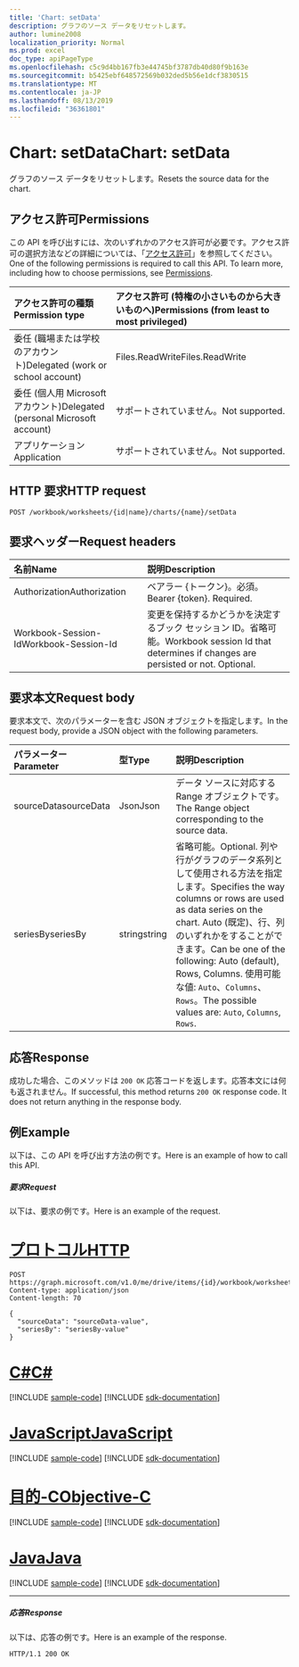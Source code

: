 ```yaml
---
title: 'Chart: setData'
description: グラフのソース データをリセットします。
author: lumine2008
localization_priority: Normal
ms.prod: excel
doc_type: apiPageType
ms.openlocfilehash: c5c9d4bb167fb3e44745bf3787db40d80f9b163e
ms.sourcegitcommit: b5425ebf648572569b032ded5b56e1dcf3830515
ms.translationtype: MT
ms.contentlocale: ja-JP
ms.lasthandoff: 08/13/2019
ms.locfileid: "36361801"
---
```

# <a name="chart-setdata"></a><span data-ttu-id="068b4-103">Chart: setData</span><span class="sxs-lookup"><span data-stu-id="068b4-103">Chart: setData</span></span>

<span data-ttu-id="068b4-104">グラフのソース データをリセットします。</span><span class="sxs-lookup"><span data-stu-id="068b4-104">Resets the source data for the chart.</span></span>
## <a name="permissions"></a><span data-ttu-id="068b4-105">アクセス許可</span><span class="sxs-lookup"><span data-stu-id="068b4-105">Permissions</span></span>
<span data-ttu-id="068b4-p101">この API を呼び出すには、次のいずれかのアクセス許可が必要です。アクセス許可の選択方法などの詳細については、「[アクセス許可](/graph/permissions-reference)」を参照してください。</span><span class="sxs-lookup"><span data-stu-id="068b4-p101">One of the following permissions is required to call this API. To learn more, including how to choose permissions, see [Permissions](/graph/permissions-reference).</span></span>

|<span data-ttu-id="068b4-108">アクセス許可の種類</span><span class="sxs-lookup"><span data-stu-id="068b4-108">Permission type</span></span>      | <span data-ttu-id="068b4-109">アクセス許可 (特権の小さいものから大きいものへ)</span><span class="sxs-lookup"><span data-stu-id="068b4-109">Permissions (from least to most privileged)</span></span>              |
|:--------------------|:---------------------------------------------------------|
|<span data-ttu-id="068b4-110">委任 (職場または学校のアカウント)</span><span class="sxs-lookup"><span data-stu-id="068b4-110">Delegated (work or school account)</span></span> | <span data-ttu-id="068b4-111">Files.ReadWrite</span><span class="sxs-lookup"><span data-stu-id="068b4-111">Files.ReadWrite</span></span>    |
|<span data-ttu-id="068b4-112">委任 (個人用 Microsoft アカウント)</span><span class="sxs-lookup"><span data-stu-id="068b4-112">Delegated (personal Microsoft account)</span></span> | <span data-ttu-id="068b4-113">サポートされていません。</span><span class="sxs-lookup"><span data-stu-id="068b4-113">Not supported.</span></span>    |
|<span data-ttu-id="068b4-114">アプリケーション</span><span class="sxs-lookup"><span data-stu-id="068b4-114">Application</span></span> | <span data-ttu-id="068b4-115">サポートされていません。</span><span class="sxs-lookup"><span data-stu-id="068b4-115">Not supported.</span></span> |

## <a name="http-request"></a><span data-ttu-id="068b4-116">HTTP 要求</span><span class="sxs-lookup"><span data-stu-id="068b4-116">HTTP request</span></span>
<!-- { "blockType": "ignored" } -->
```http
POST /workbook/worksheets/{id|name}/charts/{name}/setData

```
## <a name="request-headers"></a><span data-ttu-id="068b4-117">要求ヘッダー</span><span class="sxs-lookup"><span data-stu-id="068b4-117">Request headers</span></span>
| <span data-ttu-id="068b4-118">名前</span><span class="sxs-lookup"><span data-stu-id="068b4-118">Name</span></span>       | <span data-ttu-id="068b4-119">説明</span><span class="sxs-lookup"><span data-stu-id="068b4-119">Description</span></span>|
|:---------------|:----------|
| <span data-ttu-id="068b4-120">Authorization</span><span class="sxs-lookup"><span data-stu-id="068b4-120">Authorization</span></span>  | <span data-ttu-id="068b4-p102">ベアラー {トークン}。必須。</span><span class="sxs-lookup"><span data-stu-id="068b4-p102">Bearer {token}. Required.</span></span> |
| <span data-ttu-id="068b4-123">Workbook-Session-Id</span><span class="sxs-lookup"><span data-stu-id="068b4-123">Workbook-Session-Id</span></span>  | <span data-ttu-id="068b4-p103">変更を保持するかどうかを決定するブック セッション ID。省略可能。</span><span class="sxs-lookup"><span data-stu-id="068b4-p103">Workbook session Id that determines if changes are persisted or not. Optional.</span></span>|

## <a name="request-body"></a><span data-ttu-id="068b4-126">要求本文</span><span class="sxs-lookup"><span data-stu-id="068b4-126">Request body</span></span>
<span data-ttu-id="068b4-127">要求本文で、次のパラメーターを含む JSON オブジェクトを指定します。</span><span class="sxs-lookup"><span data-stu-id="068b4-127">In the request body, provide a JSON object with the following parameters.</span></span>

| <span data-ttu-id="068b4-128">パラメーター</span><span class="sxs-lookup"><span data-stu-id="068b4-128">Parameter</span></span>    | <span data-ttu-id="068b4-129">型</span><span class="sxs-lookup"><span data-stu-id="068b4-129">Type</span></span>   |<span data-ttu-id="068b4-130">説明</span><span class="sxs-lookup"><span data-stu-id="068b4-130">Description</span></span>|
|:---------------|:--------|:----------|
|<span data-ttu-id="068b4-131">sourceData</span><span class="sxs-lookup"><span data-stu-id="068b4-131">sourceData</span></span>|<span data-ttu-id="068b4-132">Json</span><span class="sxs-lookup"><span data-stu-id="068b4-132">Json</span></span>|<span data-ttu-id="068b4-133">データ ソースに対応する Range オブジェクトです。</span><span class="sxs-lookup"><span data-stu-id="068b4-133">The Range object corresponding to the source data.</span></span>|
|<span data-ttu-id="068b4-134">seriesBy</span><span class="sxs-lookup"><span data-stu-id="068b4-134">seriesBy</span></span>|<span data-ttu-id="068b4-135">string</span><span class="sxs-lookup"><span data-stu-id="068b4-135">string</span></span>|<span data-ttu-id="068b4-136">省略可能。</span><span class="sxs-lookup"><span data-stu-id="068b4-136">Optional.</span></span> <span data-ttu-id="068b4-137">列や行がグラフのデータ系列として使用される方法を指定します。</span><span class="sxs-lookup"><span data-stu-id="068b4-137">Specifies the way columns or rows are used as data series on the chart.</span></span> <span data-ttu-id="068b4-138">Auto (既定)、行、列のいずれかをすることができます。</span><span class="sxs-lookup"><span data-stu-id="068b4-138">Can be one of the following: Auto (default), Rows, Columns.</span></span>  <span data-ttu-id="068b4-139">使用可能な値: `Auto`、`Columns`、`Rows`。</span><span class="sxs-lookup"><span data-stu-id="068b4-139">The possible values are: `Auto`, `Columns`, `Rows`.</span></span>|

## <a name="response"></a><span data-ttu-id="068b4-140">応答</span><span class="sxs-lookup"><span data-stu-id="068b4-140">Response</span></span>

<span data-ttu-id="068b4-p105">成功した場合、このメソッドは `200 OK` 応答コードを返します。応答本文には何も返されません。</span><span class="sxs-lookup"><span data-stu-id="068b4-p105">If successful, this method returns `200 OK` response code. It does not return anything in the response body.</span></span>

## <a name="example"></a><span data-ttu-id="068b4-143">例</span><span class="sxs-lookup"><span data-stu-id="068b4-143">Example</span></span>
<span data-ttu-id="068b4-144">以下は、この API を呼び出す方法の例です。</span><span class="sxs-lookup"><span data-stu-id="068b4-144">Here is an example of how to call this API.</span></span>
##### <a name="request"></a><span data-ttu-id="068b4-145">要求</span><span class="sxs-lookup"><span data-stu-id="068b4-145">Request</span></span>
<span data-ttu-id="068b4-146">以下は、要求の例です。</span><span class="sxs-lookup"><span data-stu-id="068b4-146">Here is an example of the request.</span></span>

# <a name="httptabhttp"></a>[<span data-ttu-id="068b4-147">プロトコル</span><span class="sxs-lookup"><span data-stu-id="068b4-147">HTTP</span></span>](#tab/http)
<!-- {
  "blockType": "request",
  "name": "chart_setdata"
}-->
```http
POST https://graph.microsoft.com/v1.0/me/drive/items/{id}/workbook/worksheets/{id|name}/charts/{name}/setData
Content-type: application/json
Content-length: 70

{
  "sourceData": "sourceData-value",
  "seriesBy": "seriesBy-value"
}
```
# <a name="ctabcsharp"></a>[<span data-ttu-id="068b4-148">C#</span><span class="sxs-lookup"><span data-stu-id="068b4-148">C#</span></span>](#tab/csharp)
[!INCLUDE [sample-code](../includes/snippets/csharp/chart-setdata-csharp-snippets.md)]
[!INCLUDE [sdk-documentation](../includes/snippets/snippets-sdk-documentation-link.md)]

# <a name="javascripttabjavascript"></a>[<span data-ttu-id="068b4-149">JavaScript</span><span class="sxs-lookup"><span data-stu-id="068b4-149">JavaScript</span></span>](#tab/javascript)
[!INCLUDE [sample-code](../includes/snippets/javascript/chart-setdata-javascript-snippets.md)]
[!INCLUDE [sdk-documentation](../includes/snippets/snippets-sdk-documentation-link.md)]

# <a name="objective-ctabobjc"></a>[<span data-ttu-id="068b4-150">目的-C</span><span class="sxs-lookup"><span data-stu-id="068b4-150">Objective-C</span></span>](#tab/objc)
[!INCLUDE [sample-code](../includes/snippets/objc/chart-setdata-objc-snippets.md)]
[!INCLUDE [sdk-documentation](../includes/snippets/snippets-sdk-documentation-link.md)]

# <a name="javatabjava"></a>[<span data-ttu-id="068b4-151">Java</span><span class="sxs-lookup"><span data-stu-id="068b4-151">Java</span></span>](#tab/java)
[!INCLUDE [sample-code](../includes/snippets/java/chart-setdata-java-snippets.md)]
[!INCLUDE [sdk-documentation](../includes/snippets/snippets-sdk-documentation-link.md)]

---


##### <a name="response"></a><span data-ttu-id="068b4-152">応答</span><span class="sxs-lookup"><span data-stu-id="068b4-152">Response</span></span>
<span data-ttu-id="068b4-153">以下は、応答の例です。</span><span class="sxs-lookup"><span data-stu-id="068b4-153">Here is an example of the response.</span></span> 
<!-- {
  "blockType": "response"
} -->
```http
HTTP/1.1 200 OK
```

<!-- uuid: 8fcb5dbc-d5aa-4681-8e31-b001d5168d79
2015-10-25 14:57:30 UTC -->
<!-- {
  "type": "#page.annotation",
  "description": "Chart: setData",
  "keywords": "",
  "section": "documentation",
  "tocPath": "",
  "suppressions": [
  ]
}-->
